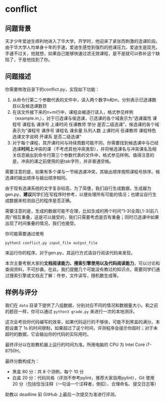 # conflict

## 问题背景

天才少年爱迪生顺利地进入了华大学。开学时，他迎来了紧张而刺激的选课阶段。由于华大学人均单身十年的手速，爱迪生感觉到强烈的抢课压力。爱迪生是现充，手速不过关，他就想，如果自己能够快速过滤无效课程，是不是就可以弥补这个缺陷了，于是他找到了你。

## 问题描述

你需要修改目录下的conflict.py，实现如下功能：

1. 从命令行第二个参数代表的文件中，读入两个数字n和m，分别表示已选课数目以及候选课数目
2. 在该文件接下来的n+m行中，课程会被逐行读入，格式参见样例（example.in,），对于已选课与侯选课，已选课的各个域表示为“选课属性 课程号 课程名 课序号 上课时间 任课教师 学分 是否二级选课”，候选课的各个域表示为“课程号 课序号 课程名 课余量 队列人数 上课时间 任课教师 课程特色 选课文字说明 开课系 是否二级选课”
3. 对于每个课程，其开课时间与持续周数可能不同，你需要找到候选课中与已经选课**时间上**冲突的课（不考虑其他冲突类型），并将候选课名与冲突课名及相关信息输出到命令行第三个参数代表的文件中，格式参见样例。值得注意的是，冲突的课之前使用的是tab字符，并非普通空格。

需要注意的是，如果有多个课与一节候选课冲突，其输出顺序按照课程号排序。候选课的输出顺序与输出顺序相同。

由于现有选课系统的文字复杂较高，为了简便，我们自行生成数据，生成器为 gen.py，**建议**同学们在写程序时参考，以便处理所有可能的情况；也建议自行生成数据来检测自己的程序是否正确。

需要注意的是，生成的数据可能不合理，比如生成的两个时间“1-3(全周),1-3(前八周)”相互重叠，这是可以接受的，我们只需要考虑是否有重叠；同时已选课中如果出现了时间重叠的情况，我们也接受。

你可能需要通过使用

```python3
python3 conflict.py input_file output_file
```
来运行你的程序。对于gen.py，其运行方式请自行阅读代码来发现。

本次主要考察大家的**文档阅读能力、搜索引擎使用以及代码阅读能力**，可以讨论和查阅资料，不可抄袭。在此，我们提醒几个可能没有教过的知识点，需要同学们通过搜索引擎或文档去了解：传参，文件读写，随机数生成等。

## 样例与评分

我们在 `data` 目录下提供了八组数据，分别对应不同的情况和数据量大小。和之前的题目一样，你可以通过 `python3 grade.py` 来进行一次的本地测评。

这次会考验你代码编写的效率，如果代码运行的不够快，可能不到黑盒的满分。本题设置了 1s 的时间限制，如果超过了这个时间，评测程序会提示你超时；对于未超时的数据，它会输出你的代码的实际用时。

最终评分以在助教机器上运行的时间为准。所用电脑的 CPU 为 Intel Core i7-8750H。

最终分数构成为：

* 黑盒 80 分：共 8 个测例，每个 10 分
* 白盒 20 分：代码风格（评测不参考pylint，推荐大家自用pylint），Git 使用 20 分（包括恰当注释（一句话一个注释者，倒扣）、合理命名、提交日志等）

助教以 deadline 前 GitHub 上最后一次提交为准进行评测。
